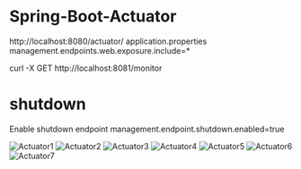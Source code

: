 # Spring-Boot-Actuator
http://localhost:8080/actuator/
application.properties
management.endpoints.web.exposure.include=*


curl -X GET http://localhost:8081/monitor


# shutdown
Enable shutdown endpoint
management.endpoint.shutdown.enabled=true


![Actuator1](https://github.com/TiwariKrishna/Spring-Boot-Actuator/assets/125963691/d2d73597-239d-4fe0-bb59-2759a9743404)
![Actuator2](https://github.com/TiwariKrishna/Spring-Boot-Actuator/assets/125963691/3decfd40-05cc-4592-a5fc-4d13e4d1c109)
![Actuator3](https://github.com/TiwariKrishna/Spring-Boot-Actuator/assets/125963691/37fe41cc-1278-44a8-85a8-8595cb3f41d1)
![Actuator4](https://github.com/TiwariKrishna/Spring-Boot-Actuator/assets/125963691/3e5af2ef-ceb1-48aa-bc91-60eb7f369e67)
![Actuator5](https://github.com/TiwariKrishna/Spring-Boot-Actuator/assets/125963691/cfca2f95-8a83-44af-ac12-83aba30dfcbd)
![Actuator6](https://github.com/TiwariKrishna/Spring-Boot-Actuator/assets/125963691/32c8154a-04cc-4798-b6fd-4570ba600512)
![Actuator7](https://github.com/TiwariKrishna/Spring-Boot-Actuator/assets/125963691/861113b5-87a1-4516-9b24-f97476bf2fa9)
